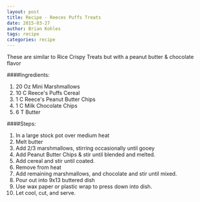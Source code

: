 ```yaml
---
layout: post
title: Recipe - Reeces Puffs Treats
date: 2015-03-27
author: Brian Kohles
tags: recipe
categories: recipe
---
```


These are similar to Rice Crispy Treats but with a peanut butter & chocolate flavor

####Ingredients:
1. 20 Oz Mini Marshmallows
1. 10 C Reece's Puffs Cereal
1. 1 C Reece's Peanut Butter Chips
1. 1 C Milk Chocolate Chips
1. 6 T Butter

####Steps:
1. In a large stock pot over medium heat
1. Melt butter
1. Add 2/3 marshmallows, stirring occasionally until gooey
1. Add Peanut Butter Chips & stir until blended and melted.
1. Add cereal and stir until coated.
1. Remove from heat
1. Add remaining marshmallows, and chocolate and stir until mixed.
1. Pour out into 9x13 buttered dish
1. Use wax paper or plastic wrap to press down into dish.
1. Let cool, cut, and serve.
